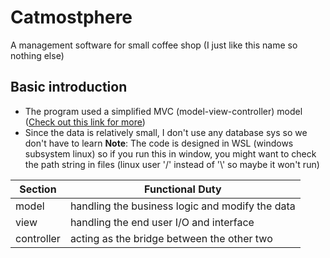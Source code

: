 # Catmostphere
A management software for small coffee shop (I just like this name so nothing else)

## Basic introduction
- The program used a simplified MVC (model-view-controller) model ([Check out this link for more](https://www.freecodecamp.org/news/model-view-controller-mvc-explained-through-ordering-drinks-at-the-bar-efcba6255053/))
- Since the data is relatively small, I don't use any database sys so we don't have to learn 
**Note**: The code is designed in WSL (windows subsystem linux) so if you run this in window, you might want to check the path string in files (linux user '/' instead of '\\' so maybe it won't run)

| Section    |  Functional Duty                                |
| ---------- | ----------------------------------------------- |
| model      | handling the business logic and modify the data |
| view       | handling the end user I/O and interface         |
| controller | acting as the bridge between the other two      |

